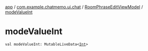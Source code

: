 [app](../../index.md) / [com.example.chatmemo.ui.chat](../index.md) / [RoomPhraseEditViewModel](index.md) / [modeValueInt](./mode-value-int.md)

# modeValueInt

`val modeValueInt: MutableLiveData<`[`Int`](https://kotlinlang.org/api/latest/jvm/stdlib/kotlin/-int/index.html)`>`